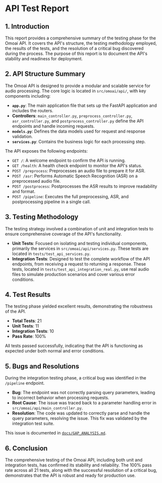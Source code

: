 # API Test Report

## 1. Introduction

This report provides a comprehensive summary of the testing phase for the Omoai API. It covers the API's structure, the testing methodology employed, the results of the tests, and the resolution of a critical bug discovered during the process. The purpose of this report is to document the API's stability and readiness for deployment.

## 2. API Structure Summary

The Omoai API is designed to provide a modular and scalable service for audio processing. The core logic is located in `src/omoai/api/`, with key components including:

- **`app.py`**: The main application file that sets up the FastAPI application and includes the routers.
- **Controllers**: `main_controller.py`, `preprocess_controller.py`, `asr_controller.py`, and `postprocess_controller.py` define the API endpoints and handle incoming requests.
- **`models.py`**: Defines the data models used for request and response validation.
- **`services.py`**: Contains the business logic for each processing step.

The API exposes the following endpoints:

- `GET /`: A welcome endpoint to confirm the API is running.
- `GET /health`: A health check endpoint to monitor the API's status.
- `POST /preprocess`: Preprocesses an audio file to prepare it for ASR.
- `POST /asr`: Performs Automatic Speech Recognition (ASR) on a preprocessed audio file.
- `POST /postprocess`: Postprocesses the ASR results to improve readability and format.
- `POST /pipeline`: Executes the full preprocessing, ASR, and postprocessing pipeline in a single call.

## 3. Testing Methodology

The testing strategy involved a combination of unit and integration tests to ensure comprehensive coverage of the API's functionality.

- **Unit Tests**: Focused on isolating and testing individual components, primarily the services in `src/omoai/api/services.py`. These tests are located in `tests/test_api_services.py`.
- **Integration Tests**: Designed to test the complete workflow of the API endpoints, from receiving a request to returning a response. These tests, located in `tests/test_api_integration_real.py`, use real audio files to simulate production scenarios and cover various error conditions.

## 4. Test Results

The testing phase yielded excellent results, demonstrating the robustness of the API.

- **Total Tests**: 21
- **Unit Tests**: 11
- **Integration Tests**: 10
- **Pass Rate**: 100%

All tests passed successfully, indicating that the API is functioning as expected under both normal and error conditions.

## 5. Bugs and Resolutions

During the integration testing phase, a critical bug was identified in the `/pipeline` endpoint.

- **Bug**: The endpoint was not correctly parsing query parameters, leading to incorrect behavior when processing requests.
- **Root Cause**: The issue was traced back to a parameter handling error in `src/omoai/api/main_controller.py`.
- **Resolution**: The code was updated to correctly parse and handle the query parameters, resolving the issue. This fix was validated by the integration test suite.

This issue is documented in [`docs/GAP_ANALYSIS.md`](docs/GAP_ANALYSIS.md).

## 6. Conclusion

The comprehensive testing of the Omoai API, including both unit and integration tests, has confirmed its stability and reliability. The 100% pass rate across all 21 tests, along with the successful resolution of a critical bug, demonstrates that the API is robust and ready for production use.
